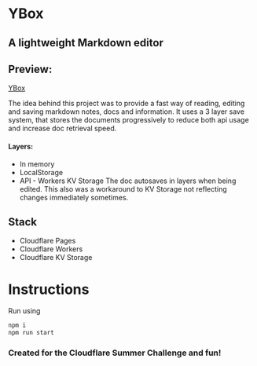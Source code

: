 #  YBox

## A lightweight Markdown editor
## Preview:

[YBox](https://luz-editor.pages.dev/)

The idea behind this project was to provide a fast way of reading, editing and saving markdown notes, docs and information.
It uses a 3 layer save system, that stores the documents progressively to reduce both api usage and increase doc retrieval speed.
#### Layers:
* In memory
* LocalStorage
* API - Workers KV Storage
The doc autosaves in layers when being edited.
This also was a workaround to KV Storage not reflecting changes immediately sometimes.

## Stack
* Cloudflare Pages
* Cloudflare Workers
* Cloudflare KV Storage

# Instructions
Run using
```bash
npm i
npm run start
```

### Created for the Cloudflare Summer Challenge and fun!
